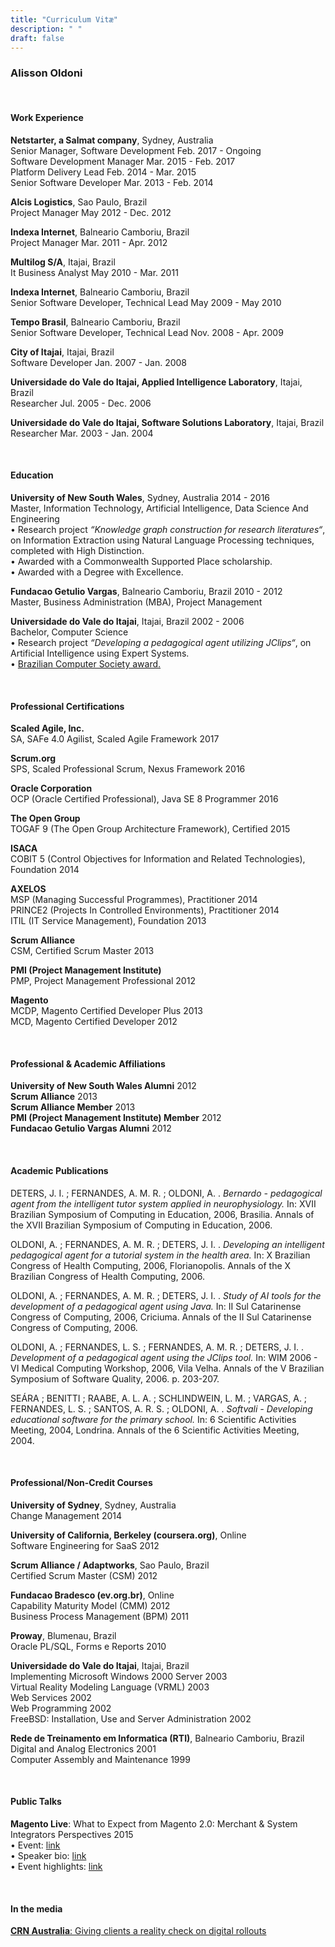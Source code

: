 ```yaml
---
title: "Curriculum Vitæ"
description: " "
draft: false
---
```


### Alisson Oldoni
  
  &nbsp;  
  
#### **Work Experience**  
  
  
**Netstarter, a Salmat company**, Sydney, Australia  
Senior Manager, Software Development <span class="pull-right">Feb. 2017 - Ongoing</span>  
Software Development Manager <span class="pull-right">Mar. 2015 - Feb. 2017</span>  
Platform Delivery Lead <span class="pull-right">Feb. 2014 - Mar. 2015</span>  
Senior Software Developer <span class="pull-right">Mar. 2013 - Feb. 2014</span>  
  
**Alcis Logistics**, Sao Paulo, Brazil  
Project Manager <span class="pull-right">May 2012 - Dec. 2012</span>  
  
**Indexa Internet**, Balneario Camboriu, Brazil  
Project Manager <span class="pull-right">Mar. 2011 - Apr. 2012</span>  
  
**Multilog S/A**, Itajai, Brazil  
It Business Analyst <span class="pull-right">May 2010 - Mar. 2011</span>  
  
**Indexa Internet**, Balneario Camboriu, Brazil  
Senior Software Developer, Technical Lead <span class="pull-right">May 2009 - May 2010</span>  
  
**Tempo Brasil**, Balneario Camboriu, Brazil  
Senior Software Developer, Technical Lead <span class="pull-right">Nov. 2008 - Apr. 2009</span>  
  
**City of Itajai**, Itajai, Brazil  
Software Developer <span class="pull-right">Jan. 2007 - Jan. 2008</span>  
  
**Universidade do Vale do Itajai, Applied Intelligence Laboratory**, Itajai, Brazil  
Researcher <span class="pull-right">Jul. 2005 - Dec. 2006</span>  
  
**Universidade do Vale do Itajai, Software Solutions Laboratory**, Itajai, Brazil  
Researcher <span class="pull-right">Mar. 2003 - Jan. 2004</span>   
  
  &nbsp;  
  
#### **Education**  
  
  
**University of New South Wales**, Sydney, Australia <span class="pull-right">2014 - 2016</span>  
Master, Information Technology, Artificial Intelligence, Data Science And Engineering  
<span class="subtext">&bull; Research project *“Knowledge graph construction for research literatures“*, on Information Extraction using Natural Language Processing techniques, completed with High Distinction.</span>  
<span class="subtext">&bull; Awarded with a Commonwealth Supported Place scholarship.</span>  
<span class="subtext">&bull; Awarded with a Degree with Excellence.</span>  
  
  
**Fundacao Getulio Vargas**, Balneario Camboriu, Brazil <span class="pull-right">2010 - 2012 </span>  
Master, Business Administration (MBA), Project Management  
  
  
**Universidade do Vale do Itajai**, Itajai, Brazil <span class="pull-right">2002 - 2006</span>  
Bachelor, Computer Science  
<span class="subtext">&bull; Research project *“Developing a pedagogical agent utilizing JClips“*, on Artificial Intelligence using Expert Systems.</span>  
<span class="subtext">&bull; [Brazilian Computer Society award.](https://web.archive.org/web/20150811040754/http://www.sbc.org.br/index.php?option=com_content&view=article&id=208:aluno-destaque-2006-referente-ao-2o-semestre&catid=201:aluno-detaque&Itemid=143)</span>  
  
  &nbsp;  
  
#### **Professional Certifications**  
  
  
**Scaled Agile, Inc.**  
SA, SAFe 4.0 Agilist, Scaled Agile Framework <span class="pull-right">2017</span>  
  
**Scrum.org**  
SPS, Scaled Professional Scrum, Nexus Framework <span class="pull-right">2016</span>  
   
**Oracle Corporation**  
OCP (Oracle Certified Professional), Java SE 8 Programmer  <span class="pull-right">2016</span>  
   
**The Open Group**  
TOGAF 9 (The Open Group Architecture Framework), Certified  <span class="pull-right">2015</span>  
  
**ISACA**  
COBIT 5 (Control Objectives for Information and Related Technologies), Foundation  <span class="pull-right">2014</span>  
  
**AXELOS**  
MSP (Managing Successful Programmes), Practitioner  <span class="pull-right">2014</span>  
PRINCE2 (Projects In Controlled Environments), Practitioner  <span class="pull-right">2014</span>  
ITIL (IT Service Management), Foundation <span class="pull-right">2013</span> 
  
**Scrum Alliance**  
CSM, Certified Scrum Master <span class="pull-right">2013</span>  
  
**PMI (Project Management Institute)**  
PMP, Project Management Professional <span class="pull-right">2012</span>  
  
**Magento**  
MCDP, Magento Certified Developer Plus <span class="pull-right">2013</span>  
MCD, Magento Certified Developer <span class="pull-right">2012</span>  
  
  &nbsp;  
  
#### **Professional & Academic Affiliations**  
  
  
**University of New South Wales Alumni** <span class="pull-right">2012</span>  
**Scrum Alliance** <span class="pull-right">2013</span>  
**Scrum Alliance Member** <span class="pull-right">2013</span>  
**PMI (Project Management Institute) Member** <span class="pull-right">2012</span>  
**Fundacao Getulio Vargas Alumni** <span class="pull-right">2012</span>  
  
  &nbsp;  
  
#### **Academic Publications**  
  
  
DETERS, J. I. ; FERNANDES, A. M. R. ; OLDONI, A. . *Bernardo - pedagogical agent from the intelligent tutor system applied in neurophysiology.* In: XVII Brazilian Symposium of Computing in Education, 2006, Brasilia. Annals of the XVII Brazilian Symposium of Computing in Education, 2006.  
  
OLDONI, A. ; FERNANDES, A. M. R. ; DETERS, J. I. . *Developing an intelligent pedagogical agent for a tutorial system in the health area.* In: X Brazilian Congress of Health Computing, 2006, Florianopolis. Annals of the X Brazilian Congress of Health Computing, 2006.  
  
OLDONI, A. ; FERNANDES, A. M. R. ; DETERS, J. I. . *Study of AI tools for the development of a pedagogical agent using Java.* In: II Sul Catarinense Congress of Computing, 2006, Criciuma. Annals of the II Sul Catarinense Congress of Computing, 2006.  
  
OLDONI, A. ; FERNANDES, L. S. ; FERNANDES, A. M. R. ; DETERS, J. I. . *Development of a pedagogical agent using the JClips tool.* In: WIM 2006 - VI Medical Computing Workshop, 2006, Vila Velha. Annals of the V Brazilian Symposium of Software Quality, 2006. p. 203-207.  
  
SEÁRA ; BENITTI ; RAABE, A. L. A. ; SCHLINDWEIN, L. M. ; VARGAS, A. ; FERNANDES, L. S. ; SANTOS, A. R. S. ; OLDONI, A. . *Softvali - Developing educational software for the primary school.* In: 6 Scientific Activities Meeting, 2004, Londrina. Annals of the 6 Scientific Activities Meeting, 2004.  
  
  &nbsp;  
  
#### **Professional/Non-Credit Courses**  
  
  
**University of Sydney**, Sydney, Australia  
Change Management <span class="pull-right">2014</span>  
  
**University of California, Berkeley (coursera.org)**, Online  
Software Engineering for SaaS <span class="pull-right">2012</span>  
  
**Scrum Alliance / Adaptworks**, Sao Paulo, Brazil  
Certified Scrum Master (CSM) <span class="pull-right">2012</span>  
  
**Fundacao Bradesco (ev.org.br)**, Online  
Capability Maturity Model (CMM) <span class="pull-right">2012</span>  
Business Process Management (BPM) <span class="pull-right">2011</span>  
  
**Proway**, Blumenau, Brazil  
Oracle PL/SQL, Forms e Reports <span class="pull-right">2010</span>  
  
**Universidade do Vale do Itajai**, Itajai, Brazil  
Implementing Microsoft Windows 2000 Server <span class="pull-right">2003</span>  
Virtual Reality Modeling Language (VRML) <span class="pull-right">2003</span>  
Web Services <span class="pull-right">2002</span>  
Web Programming <span class="pull-right">2002</span>  
FreeBSD: Installation, Use and Server Administration <span class="pull-right">2002</span>  
  
**Rede de Treinamento em Informatica (RTI)**, Balneario Camboriu, Brazil  
Digital and Analog Electronics <span class="pull-right">2001</span>  
Computer Assembly and Maintenance <span class="pull-right">1999</span>  
  
  &nbsp;  
  
#### **Public Talks**  
  
  
**Magento Live**: What to Expect from Magento 2.0: Merchant & System Integrators Perspectives <span class="pull-right">2015</span>  
<span class="subtext">&bull; Event: [link](https://web.archive.org/web/20151116072938/http://magentolive.com:80/au/speakers/)</span>  
<span class="subtext">&bull; Speaker bio: [link](https://web.archive.org/web/20151116072938/http://magentolive.com:80/au/speakers/)</span>  
<span class="subtext">&bull; Event highlights: [link](https://www.youtube.com/watch?v=4_4XEt30pjA)</span>  
  
  &nbsp;  
  
#### **In the media**  
  
  
[**CRN Australia**: Giving clients a reality check on digital rollouts](https://web.archive.org/web/20161016020509/http://www.crn.com.au/page/about)  
  &nbsp;  
  